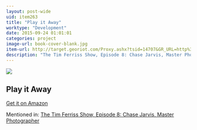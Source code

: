 ```yaml
---
layout: post-wide
uid: item263
title: "Play it Away"
worktype: "Development"
date: 2015-09-24 01:01:01
categories: project
image-url: book-cover-blank.jpg
item-url: http://target.georiot.com/Proxy.ashx?tsid=14707&GR_URL=http%3A%2F%2Fwww.amazon.com%2FPlay-It-Away-Workaholics-Anxiety%2Fdp%2F0615918174%2F
description: "The Tim Ferriss Show, Episode 8: Chase Jarvis, Master Photographer"
---
```

<a href="http://target.georiot.com/Proxy.ashx?tsid=14707&GR_URL=http%3A%2F%2Fwww.amazon.com%2FPlay-It-Away-Workaholics-Anxiety%2Fdp%2F0615918174%2F" target="blank"><img src="../../../../img/thumbs/book-cover-blank.jpg" class="prod-img"></a>
<h2>Play it Away</h2>
<p><a href="http://target.georiot.com/Proxy.ashx?tsid=14707&GR_URL=http%3A%2F%2Fwww.amazon.com%2FPlay-It-Away-Workaholics-Anxiety%2Fdp%2F0615918174%2F" target="blank">Get it on Amazon</a><p>
<p>Mentioned in: <a href="http://fourhourworkweek.com/2014/05/26/the-tim-ferriss-show-episode-8-chase-jarvis-master-photographer/" target="blank">The Tim Ferriss Show, Episode 8: Chase Jarvis, Master Photographer</a></p>
